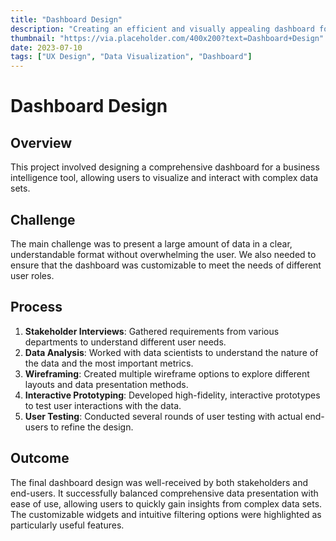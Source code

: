 ```yaml
---
title: "Dashboard Design"
description: "Creating an efficient and visually appealing dashboard for data visualization."
thumbnail: "https://via.placeholder.com/400x200?text=Dashboard+Design"
date: 2023-07-10
tags: ["UX Design", "Data Visualization", "Dashboard"]
---
```


# Dashboard Design

## Overview

This project involved designing a comprehensive dashboard for a business intelligence tool, allowing users to visualize and interact with complex data sets.

## Challenge

The main challenge was to present a large amount of data in a clear, understandable format without overwhelming the user. We also needed to ensure that the dashboard was customizable to meet the needs of different user roles.

## Process

1. **Stakeholder Interviews**: Gathered requirements from various departments to understand different user needs.
2. **Data Analysis**: Worked with data scientists to understand the nature of the data and the most important metrics.
3. **Wireframing**: Created multiple wireframe options to explore different layouts and data presentation methods.
4. **Interactive Prototyping**: Developed high-fidelity, interactive prototypes to test user interactions with the data.
5. **User Testing**: Conducted several rounds of user testing with actual end-users to refine the design.

## Outcome

The final dashboard design was well-received by both stakeholders and end-users. It successfully balanced comprehensive data presentation with ease of use, allowing users to quickly gain insights from complex data sets. The customizable widgets and intuitive filtering options were highlighted as particularly useful features.
